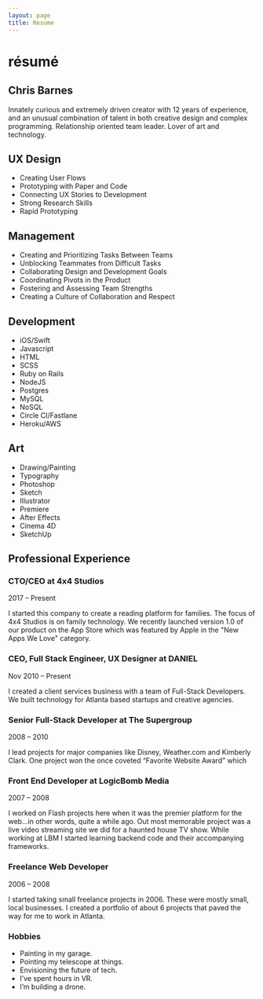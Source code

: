 ```yaml
---
layout: page
title: Resume
---
```

# résumé

## Chris Barnes
Innately curious and extremely driven creator with 12 years of experience, and an unusual combination of talent in both creative design and complex programming. Relationship oriented team leader. Lover of art and technology.


## UX Design
- Creating User Flows
- Prototyping with Paper and Code
- Connecting UX Stories to Development
- Strong Research Skills
- Rapid Prototyping

## Management
- Creating and Prioritizing Tasks Between Teams
- Unblocking Teammates from Difficult Tasks
- Collaborating Design and Development Goals
- Coordinating Pivots in the Product
- Fostering and Assessing Team Strengths
- Creating a Culture of Collaboration and Respect

## Development
- iOS/Swift
- Javascript
- HTML
- SCSS
- Ruby on Rails
- NodeJS
- Postgres
- MySQL
- NoSQL
- Circle CI/Fastlane
- Heroku/AWS

## Art
- Drawing/Painting
- Typography
- Photoshop
- Sketch
- Illustrator
- Premiere
- After Effects
- Cinema 4D
- SketchUp

## Professional Experience

### CTO/CEO at 4x4 Studios  
2017 – Present

I started this company to create a reading platform for families. The focus of 4x4 Studios is on family technology. We recently launched version 1.0 of our product on the App Store which was featured by Apple in the "New Apps We Love" category.


### CEO, Full Stack Engineer, UX Designer at DANIEL  
Nov 2010 – Present

I created a client services business with a team of Full-Stack Developers. We built technology for Atlanta based startups and creative agencies.   

### Senior Full-Stack Developer at The Supergroup
2008 – 2010  

I lead projects for major companies like Disney, Weather.com and Kimberly Clark.
One project won the once coveted “Favorite Website Award” which


### Front End Developer at LogicBomb Media  
2007 – 2008  

I worked on Flash projects here when it was the premier platform for the web...in other words, quite a while ago. Out most memorable project was a live video streaming site we did for a haunted house TV show. While working at LBM I started learning backend code and their accompanying frameworks.


### Freelance Web Developer  
2006 – 2008  

I started taking small freelance projects in 2006. These were mostly small, local businesses. I created a portfolio of about 6 projects that paved the way for me to work in Atlanta.


### Hobbies
- Painting in my garage.
- Pointing my telescope at things.
- Envisioning the future of tech.
- I’ve spent hours in VR.
- I’m building a drone.

